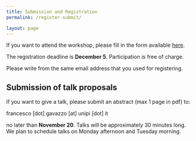 ```yaml
---
title: Submission and Registration
permalink: /register-submit/

layout: page
---
```



If you want to attend the workshop, please fill in the form available [here](??).

The registration deadline is **December 5**.
Participation is free of charge.


Please write from the same email address that you used for registering.


## Submission of talk proposals

If you want to give a talk, please submit an abstract (max 1 page in
pdf) to:

francesco [dot] gavazzo [at] unipi [dot] it

no later than **November 20**. Talks will be approximately 30 minutes long.
We plan to schedule talks on Monday afternoon and Tuesday morning.
